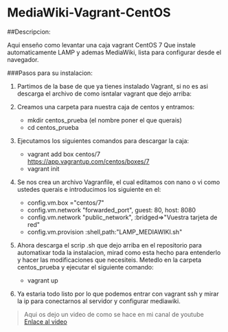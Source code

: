 # MediaWiki-Vagrant-CentOS
##Descripcion:


Aqui enseño como levantar una caja vagrant CentOS 7 Que instale automaticamente LAMP y ademas MediaWiki, lista para configurar desde el navegador.


###Pasos para su instalacion:

1. Partimos de la base de que ya tienes instalado Vagrant, si no es asi descarga el archivo de como isntalar vagrant que dejo arriba:

2. Creamos una carpeta para nuestra caja de centos y entramos:
   * mkdir centos_prueba (el nombre poner el que querais)
   * cd centos_prueba
   
3. Ejecutamos los siguientes comandos para descargar la caja:
   * vagrant add box centos/7 https://app.vagrantup.com/centos/boxes/7
   * vagrant init
   
4. Se nos crea un archivo Vagranfile, el cual editamos con nano o vi como ustedes querais e introducimos los siguiente en el:
   * config.vm.box ="centos/7"
   * config.vm.network "forwarded_port", guest: 80, host: 8080
   * config.vm.network "public_network", :bridged=>"Vuestra tarjeta de red"
   * config.vm.provision :shell,path:"LAMP_MEDIAWIKI.sh"
   
5. Ahora descarga el scrip .sh que dejo arriba en el repositorio para automatixar toda la instalacion, mirad como esta hecho para entenderlo y hacer las modificaciones que necesiteis. Metedlo en la carpeta centos_prueba y ejecutar el siguiente comando:
   * vagrant up
   
6. Ya estaria todo listo por lo que podemos entrar con vagrant ssh y mirar la ip para conectarnos al servidor y configurar mediawiki.
  >Aqui os dejo un video de como se hace en mi canal de youtube [Enlace al video](https://www.youtube.com/watch?v=YLBoRdCtbSY&feature=youtu.be)
  
